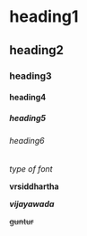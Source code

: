# heading1
## heading2
### heading3
#### heading4
##### heading5
###### heading6
*type of font*

**vrsiddhartha**

***vijayawada***

~~guntur~~
